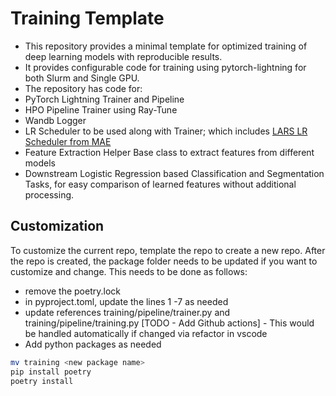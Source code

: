 # Training Template
- This repository provides a minimal template for optimized training of deep learning models with reproducible results. 
- It provides configurable code for training using pytorch-lightning for both Slurm and Single GPU.
- The repository has code for:
 - PyTorch Lightning Trainer and Pipeline 
 - HPO Pipeline Trainer using Ray-Tune  
 - Wandb Logger 
 - LR Scheduler to be used along with Trainer; which includes [LARS LR Scheduler from MAE](https://github.com/facebookresearch/mae/blob/main/util/lars.py)
 - Feature Extraction Helper Base class to extract features from different models
 - Downstream Logistic Regression based Classification and Segmentation Tasks, for easy comparison of learned features without additional processing.

## Customization
To customize the current repo, template the repo to create a new repo. After the repo is created, the package folder needs to be updated if you want to customize and change. This needs to be done as follows:

- remove the poetry.lock
- in pyproject.toml, update the lines 1 -7 as needed
- update references training/pipeline/trainer.py and training/pipeline/training.py [TODO - Add Github actions] - This would be handled automatically if changed via refactor in vscode
- Add python packages as needed


```bash
mv training <new package name>
pip install poetry
poetry install
```